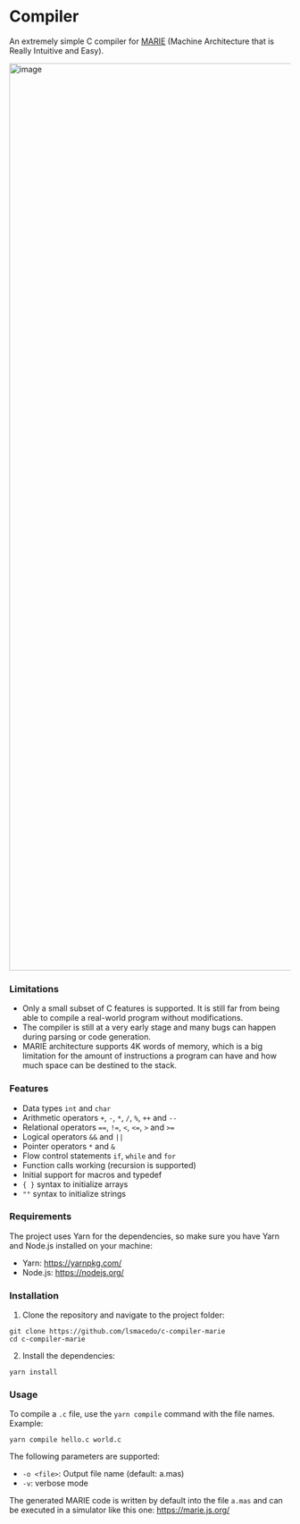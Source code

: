 # Compiler

An extremely simple C compiler for [MARIE](https://marie.js.org/book.pdf) (Machine Architecture that is Really Intuitive and Easy).

<img width="1624" alt="image" src="https://github.com/lsmacedo/c-compiler-marie/assets/29143487/08128c8a-89c3-4494-bf3c-63d0dddcad1c">

### Limitations

- Only a small subset of C features is supported. It is still far from being able to compile a real-world program without modifications.
- The compiler is still at a very early stage and many bugs can happen during parsing or code generation.
- MARIE architecture supports 4K words of memory, which is a big limitation for the amount of instructions a program can have and how much space can be destined to the stack.

### Features

- Data types `int` and `char`
- Arithmetic operators `+`, `-`, `*`, `/`, `%`, `++` and `--`
- Relational operators `==`, `!=`, `<`, `<=`, `>` and `>=`
- Logical operators `&&` and `||`
- Pointer operators `*` and `&`
- Flow control statements `if`, `while` and `for`
- Function calls working (recursion is supported)
- Initial support for macros and typedef
- `{ }` syntax to initialize arrays
- `""` syntax to initialize strings

### Requirements

The project uses Yarn for the dependencies, so make sure you have Yarn and Node.js installed on your machine:

- Yarn: https://yarnpkg.com/
- Node.js: https://nodejs.org/

### Installation

1. Clone the repository and navigate to the project folder:

```shell
git clone https://github.com/lsmacedo/c-compiler-marie
cd c-compiler-marie
```

2. Install the dependencies:

```shell
yarn install
```

### Usage

To compile a `.c` file, use the `yarn compile` command with the file names. Example:

```shell
yarn compile hello.c world.c
```

The following parameters are supported:

- `-o <file>`: Output file name (default: a.mas)
- `-v`: verbose mode

The generated MARIE code is written by default into the file `a.mas` and can be executed in a simulator like this one: https://marie.js.org/
